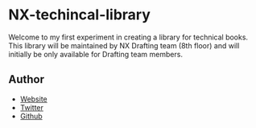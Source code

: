# NX-techincal-library

  Welcome to my first experiment in creating a library for technical books.
  This library will be maintained by NX Drafting team (8th floor) and will initially be only available for Drafting team members.

## Author
- [Website](https://harshadfx.github.io/)
- [Twitter](https://twitter.com/harshadrsharma)
- [Github](https://github.com/harshadfx)

